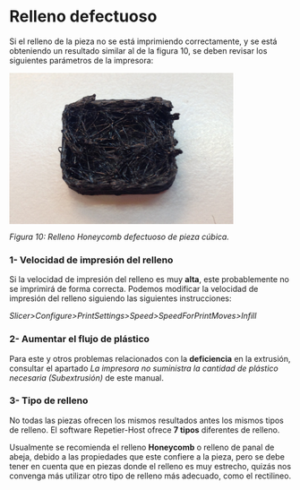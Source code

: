 # Relleno defectuoso

Si el relleno de la pieza no se está imprimiendo correctamente, y se está obteniendo un resultado similar al de la figura 10, se deben revisar los siguientes parámetros de la impresora:

<img src="Infill.jpg" alt="infill" height="270" width="400" align="middle">

*Figura 10: Relleno Honeycomb defectuoso de pieza cúbica.*
### 1- Velocidad de impresión del relleno

Si la velocidad de impresión del relleno es muy **alta**, este probablemente no se imprimirá de forma correcta. Podemos modificar la velocidad de impresión del relleno siguiendo las siguientes instrucciones:

*Slicer>Configure>PrintSettings>Speed>SpeedForPrintMoves>Infill*


### 2- Aumentar el flujo de plástico

Para este y otros problemas relacionados con la **deficiencia** en la extrusión, consultar el apartado *La impresora no suministra la cantidad de plástico necesaria (Subextrusión)* de este manual.


### 3- Tipo de relleno

No todas las piezas ofrecen los mismos resultados antes los mismos tipos de relleno. El software Repetier-Host ofrece **7 tipos** diferentes de relleno. 

Usualmente se recomienda el relleno **Honeycomb** o relleno de panal de abeja, debido a las propiedades que este confiere a la pieza, pero se debe tener en cuenta que en piezas donde el relleno es muy estrecho, quizás nos convenga más utilizar otro tipo de relleno más adecuado, como el rectilineo.